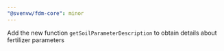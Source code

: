 ```yaml
---
"@svenvw/fdm-core": minor
---
```


Add the new function `getSoilParameterDescription` to obtain details about fertilizer parameters

